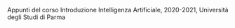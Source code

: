 Appunti del corso Introduzione Intelligenza Artificiale, 2020-2021, Università degli Studi di Parma
